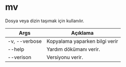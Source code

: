 # mv
Dosya veya dizin taşımak için kullanılır.

| Args | Açıklama |
| -------- | -------- |
| -v, --verbose | Kopyalama yaparken bilgi verir |
| --help | Yardım dökümanı verir. |
| --verison | Versiyonu verir. |